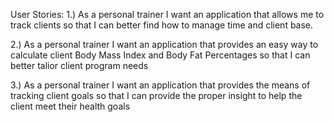 User Stories:
1.) As a personal trainer I want an application that allows me to track clients so that I can better find how to manage time and client base.

2.) As a personal trainer I want an application that provides an easy way to calculate client Body Mass Index and Body Fat Percentages so that I can better talior 
client program needs

3.) As a personal trainer I want an application that provides the means of tracking client goals so that I can provide the proper insight to help the 
client meet their health goals
